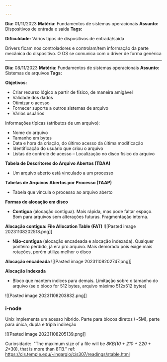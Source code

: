 ```yaml
---

---
```

**Dia:** 01/11/2023 
**Matéria:** Fundamentos de sistemas operacionais
**Assunto:** Dispositivos de entrada e saída
**Tags:** 

**Dificuldade:** Vários tipos de dispositivos de entrada/saída

Drivers ficam nos controladores e controlam/tem informação da parte mecânica do dispositivo.
O OS se comunica com o driver de forma genérica

---

**Dia:** 08/11/2023 
**Matéria:** Fundamentos de sistemas operacionais
**Assunto:** Sistemas de arquivos
**Tags:** 

**Objetivos:**
- Criar recurso lógico a partir de físico, de maneira amigável
- Validade dos dados
- Otimizar o acesso
- Fornecer suporte a outros sistemas de arquivo
- Vários usuários

Informações típicas (atributos de um arquivo): 
- Nome do arquivo 
- Tamanho em bytes  
- Data e hora da criação, do último acesso da última modificação 
- Identificação do usuário que criou o arquivo 
- Listas de controle de acesso – Localização no disco físico do arquivo

**Tabela de Descritores do Arquivo Abertos (TDAA)**
- Um arquivo aberto está vinculado a um processo

**Tabelas de Arquivos Abertos por Processo (TAAP)**
- Tabela que vincula o processo ao arquivo aberto

**Formas de alocação em disco**
- **Contígua** (alocação contígua). Mais rápida, mas pode faltar espaço. Bom para arquivos sem alterações futuras. Fragmentação interna.

**Alocação contígua: File Allocation Table (FAT)**
![[Pasted image 20231108202518.png]]


- **Não-contígua** (alocação encadeada e alocação indexada). Qualquer ponteiro perdido, já era pro arquivo. Mais demorado pois exige mais rotações, porém utiliza melhor o disco

**Alocação encadeada**
![[Pasted image 20231108202747.png]]

**Alocação Indexada**
- Bloco que mantem índices para demais. Limitação sobre o tamanho do arquivo (se o bloco for 512 bytes, arquivo máximo 512x512 bytes)

![[Pasted image 20231108203832.png]]

### i-node
Unix implementa um acesso híbrido. Parte para blocos diretos (~5M), parte para única, dupla e tripla indireção

![[Pasted image 20231108205139.png]]

Curiosidade:  "The maximum size of a file will be **8KB*(10 + 2**10 + 2**20 + 2**30), that is more than 8TB."
ref: https://cis.temple.edu/~ingargio/cis307/readings/stable.html